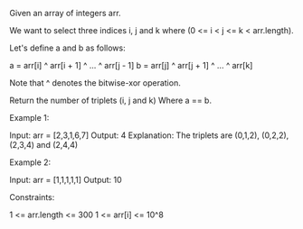 Given an array of integers arr.

We want to select three indices i, j and k where (0 <= i < j <= k <
arr.length).

Let's define a and b as follows:


a = arr[i] ^ arr[i + 1] ^ ... ^ arr[j - 1]
b = arr[j] ^ arr[j + 1] ^ ... ^ arr[k]


Note that ^ denotes the bitwise-xor operation.

Return the number of triplets (i, j and k) Where a == b.


Example 1:


Input: arr = [2,3,1,6,7]
Output: 4
Explanation: The triplets are (0,1,2), (0,2,2), (2,3,4) and (2,4,4)


Example 2:


Input: arr = [1,1,1,1,1]
Output: 10



Constraints:


1 <= arr.length <= 300
1 <= arr[i] <= 10^8




